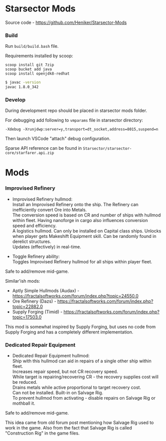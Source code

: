 # Starsector Mods
Source code - https://github.com/Heniker/Starsector-Mods

### Build
Run `build/build.bash` file.

Requirements installed by scoop:
```
scoop install git 7zip
scoop bucket add java
scoop install openjdk8-redhat
```

```bash
$ javac -version
javac 1.8.0_342
```

### Develop
During development repo should be placed in starsector mods folder.

For debugging add following to `vmparams` file in starsector directory:

```
-Xdebug -Xrunjdwp:server=y,transport=dt_socket,address=8015,suspend=n
```

Then launch VSCode "attach" debug configuration.

Sparse API reference can be found in `Starsector/starsector-core/starfarer.api.zip`

# Mods

### Improvised Refinery
- Improvised Refinery hullmod:<br/>
  Install an Improvised Refinery onto the ship. The Refinery can inefficiently convert Ore into Metals.<br/>
  The conversion speed is based on CR and number of ships with hullmod within fleet. Having nanoforge in cargo also influences conversion speed and efficiency.<br/>
  A logistics hullmod. Can only be installed on Capital class ships. Unlocks when player gets Makeshift Equipment skill. Can be randomly found in derelict structures.<br/>
  Updates (effectively) in real-time.<br/>

- Toggle Refinery ability:<br/>
  Toggles Improvised Refinery hullmod for all ships within player fleet.<br/>

Safe to add/remove mid-game.

Similar'ish mods: 
- Aptly Simple Hullmods (Audax) - https://fractalsoftworks.com/forum/index.php?topic=24550.0
- Ore Refinery (Dazs) - https://fractalsoftworks.com/forum/index.php?topic=22882.0
- Supply Forging (Timid) - https://fractalsoftworks.com/forum/index.php?topic=17503.0

This mod is somewhat inspired by Supply Forging, but uses no code from Supply Forging and has a completely different implementation.

### Dedicated Repair Equipment
- Dedicated Repair Equipment hullmod:<br/>
  Ship with this hullmod can aid in repairs of a single other ship within fleet.<br/>
  Increases repair speed, but not CR recovery speed.<br/>
  While target is repairing/recovering CR - the recovery supplies cost will be reduced.<br/>
  Drains metals while active proportional to target recovery cost.<br/>
  Can not be installed. Built-in on Salvage Rig.<br/>
  To prevent hullmod from activating - disable repairs on Salvage Rig or mothball it.

Safe to add/remove mid-game.

This idea came from old forum post mentioning how Salvage Rig used to work in the game. Also from the fact that Salvage Rig is called "Construction Rig" in the game files.

<!--
Mod is 96% done;

TODO:
Add version checker integration
add indicator for IR ability describing contributing factors (Nanoforge, participating ships)

Add icons for hullmods and ability
? Add post description for ImprovisedRefinery
? Add detection range increase while refinery is active

TODONE:
Try to add conversionRate to Luna
+- Test Luna integraion
Test nanoforge
Add mod settings
See if mod can work without Luna
Test if mod can actually be removed mid-game
Test SMod ratios.
check smod save on Ir 
Test Ore Conversion
Test multiple crigs in fleet
Add integration with Corrupted Nanoforge, Prestine Nanoforge.
-->
